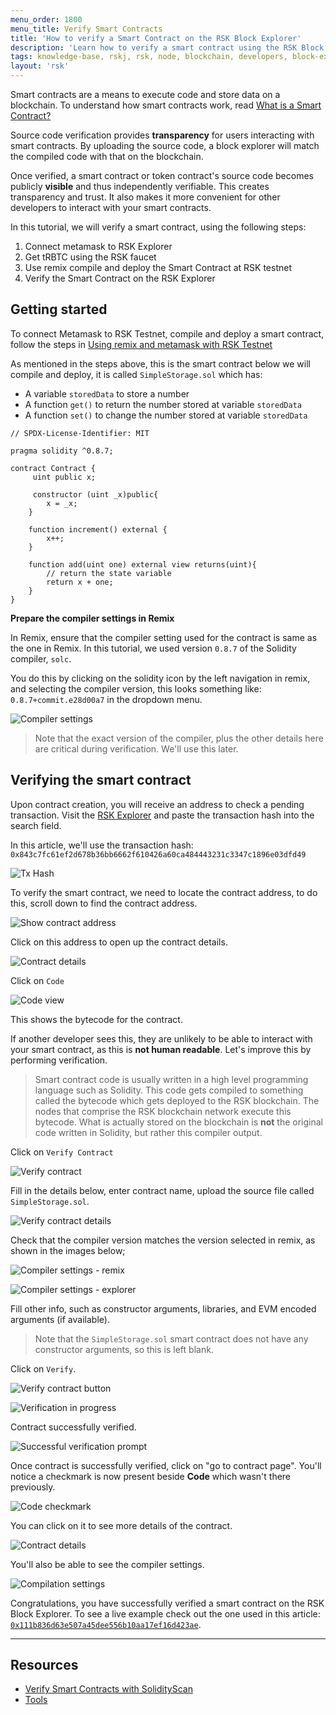 ```yaml
---
menu_order: 1800
menu_title: Verify Smart Contracts
title: 'How to verify a Smart Contract on the RSK Block Explorer'
description: 'Learn how to verify a smart contract using the RSK Block Explorer'
tags: knowledge-base, rskj, rsk, node, blockchain, developers, block-explorer
layout: 'rsk'
---
```


Smart contracts are a means to execute code and store data on a blockchain.
To understand how smart contracts work, read [What is a Smart Contract?](https://developers.rsk.co/guides/full-stack-dapp-on-rsk/part1-overview/#what-is-a-smart-contract)

Source code verification provides **transparency** for users interacting with smart contracts. By uploading the source code, a block explorer will match the compiled code with that on the blockchain. 

Once verified, a smart contract or token contract's source code becomes publicly **visible** and thus independently verifiable. This creates transparency and trust.
It also makes it more convenient for other developers to interact with your smart contracts.

In this tutorial, we will verify a smart contract, using the following steps:

1. Connect metamask to RSK Explorer
2. Get tRBTC using the RSK faucet
3. Use remix compile and deploy the Smart Contract at RSK testnet
4. Verify the Smart Contract on the RSK Explorer

## Getting started

To connect Metamask to RSK Testnet, compile and deploy a smart contract, follow the steps in [Using remix and metamask with RSK Testnet](https://developers.rsk.co/tutorials/ethereum-devs/remix-and-metamask-with-rsk-testnet/)

As mentioned in the steps above, this is the smart contract below we will compile and deploy, it is called `SimpleStorage.sol` which has:

- A variable `storedData` to store a number
- A function `get()` to return the number stored at variable `storedData`
- A function `set()` to change the number stored at variable `storedData`

```solidity
// SPDX-License-Identifier: MIT

pragma solidity ^0.8.7;

contract Contract {
     uint public x;

     constructor (uint _x)public{
        x = _x;
    }

    function increment() external {
        x++;
    }

    function add(uint one) external view returns(uint){
        // return the state variable
        return x + one;
    }
}
```

**Prepare the compiler settings in Remix**

In Remix, ensure that the compiler setting used for the contract is same as the one in Remix. In this tutorial, we used version `0.8.7` of the Solidity compiler, `solc`. 

You do this by clicking on the solidity icon by the left navigation in remix, and selecting the compiler version, this looks something like: `0.8.7+commit.e28d00a7` in the dropdown menu.

![Compiler settings](/assets/img/kb/verify-smart-contract/compiler-settings.png)

> Note that the exact version of the compiler,
> plus the other details here are critical during verification.
> We'll use this later.

## Verifying the smart contract

Upon contract creation, you will receive an address to check a pending transaction. Visit the [RSK Explorer](https://explorer.testnet.rsk.co/) and paste the transaction hash into the search field.

In this article, we'll use the transaction hash:
`0x843c7fc61ef2d678b36bb6662f610426a60ca484443231c3347c1896e03dfd49` 

![Tx Hash](/assets/img/kb/verify-smart-contract/tx-hash.png)

To verify the smart contract, we need to locate the contract address, to do this, scroll down to find the contract address.

![Show contract address](/assets/img/kb/verify-smart-contract/show-contract-address.png)

Click on this address to open up the contract details.

![Contract details](/assets/img/kb/verify-smart-contract/contract-details.png)

Click on `Code`

![Code view](/assets/img/kb/verify-smart-contract/code-view.png)

This shows the bytecode for the contract.

If another developer sees this,
they are unlikely to be able to interact with your smart contract,
as this is **not human readable**.
Let's improve this by performing verification.

> Smart contract code is usually written in a high level programming language such as Solidity.
> This code gets compiled to something called the bytecode which gets deployed to the RSK blockchain.
> The nodes that comprise the RSK blockchain network execute this bytecode.
> What is actually stored on the blockchain is **not** the original code written in Solidity,
> but rather this compiler output.

Click on `Verify Contract`

![Verify contract](/assets/img/kb/verify-smart-contract/verify-contract.png)

Fill in the details below, enter contract name, upload the source file called `SimpleStorage.sol`.

![Verify contract details](/assets/img/kb/verify-smart-contract/verify-contract-details.png)

Check that the compiler version matches the version selected in remix, as shown in the images below;

![Compiler settings - remix](/assets/img/kb/verify-smart-contract/compiler-settings-remix.png)

![Compiler settings - explorer](/assets/img/kb/verify-smart-contract/compiler-settings-explorer.png)

Fill other info, such as constructor arguments, libraries, and EVM encoded arguments (if available).

> Note that the `SimpleStorage.sol` smart contract
> does not have any constructor arguments, so this is left blank.

Click on `Verify`.

![Verify contract button](/assets/img/kb/verify-smart-contract/verify-contract-button.png)

![Verification in progress](/assets/img/kb/verify-smart-contract/verification-in-progress.png)

Contract successfully verified.

![Successful verification prompt](/assets/img/kb/verify-smart-contract/verification-successful.png)

Once contract is successfully verified, click on "go to contract page". You'll notice a checkmark is now present beside **Code** which wasn't there previously.

![Code checkmark](/assets/img/kb/verify-smart-contract/code-checkmark.png)

You can click on it to see more details of the contract.

![Contract details](/assets/img/kb/verify-smart-contract/contract-details2.png)

You'll also be able to see the compiler settings.

![Compilation settings](/assets/img/kb/verify-smart-contract/compilation-settings.png)

Congratulations, you have successfully verified a smart contract on the RSK Block Explorer. To see a live example check out the one used in this article:
[`0x111b836d63e507a45dee556b10aa17ef16d423ae`](https://explorer.testnet.rsk.co/address/0x111b836d63e507a45dee556b10aa17ef16d423ae?__ctab=Code).

----
## Resources

- [Verify Smart Contracts with SolidityScan](https://blog.rootstock.io/noticia/rootstock-guide-to-verifying-smart-contracts-with-solidityscan/)
- [Tools](/tools/)